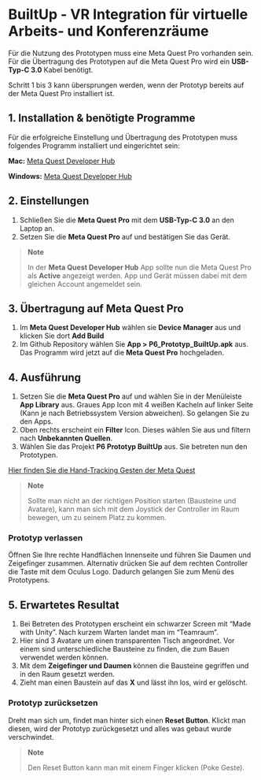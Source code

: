 # BuiltUp - VR Integration für virtuelle Arbeits- und Konferenzräume

Für die Nutzung des Prototypen muss eine Meta Quest Pro vorhanden sein.
Für die Übertragung des Prototypen auf die Meta Quest Pro wird ein **USB-Typ-C 3.0** Kabel benötigt.

Schritt 1 bis 3 kann übersprungen werden, wenn der Prototyp bereits auf der Meta Quest Pro installiert ist.

## 1. Installation & benötigte Programme

Für die erfolgreiche Einstellung und Übertragung des Prototypen muss folgendes Programm installiert und eingerichtet sein:

**Mac:** [Meta Quest Developer Hub](https://developer.oculus.com/downloads/package/oculus-developer-hub-mac)

**Windows:** [Meta Quest Developer Hub](https://developer.oculus.com/downloads/package/oculus-developer-hub-win)

## 2. Einstellungen

1. Schließen Sie die **Meta Quest Pro** mit dem **USB-Typ-C 3.0** an den Laptop an.
2. Setzen Sie die **Meta Quest Pro** auf und bestätigen Sie das Gerät.

> **Note**
>
> In der **Meta Quest Developer Hub** App sollte nun die Meta Quest Pro als **Active** angezeigt werden. App und Gerät müssen dabei mit dem gleichen Account angemeldet sein.

## 3. Übertragung auf Meta Quest Pro

1. Im **Meta Quest Developer Hub** wählen sie **Device Manager** aus und klicken Sie dort **Add Build**
2. Im Github Repository wählen Sie **App > P6_Prototyp_BuiltUp.apk** aus. Das Programm wird jetzt auf die **Meta Quest Pro** hochgeladen.

## 4. Ausführung

1. Setzen Sie die **Meta Quest Pro** auf und wählen Sie in der Menüleiste **App Library** aus. Graues App Icon mit 4 weißen Kacheln auf linker Seite (Kann je nach Betriebssystem Version abweichen). So gelangen Sie zu den Apps.
2. Oben rechts erscheint ein **Filter** Icon. Dieses wählen Sie aus und filtern nach **Unbekannten Quellen**.
3. Wählen Sie das Projekt **P6 Prototyp BuiltUp** aus. Sie betreten nun den Prototypen.

[Hier finden Sie die Hand-Tracking Gesten der Meta Quest](https://www.meta.com/de-de/help/quest/articles/headsets-and-accessories/controllers-and-hand-tracking/hand-tracking-quest-2/)

> **Note**
>
> Sollte man nicht an der richtigen Position starten (Bausteine und Avatare), kann man sich mit dem Joystick der Controller im Raum bewegen, um zu seinem Platz zu kommen.

### Prototyp verlassen

Öffnen Sie Ihre rechte Handflächen Innenseite und führen Sie Daumen und Zeigefinger zusammen. Alternativ drücken Sie auf dem rechten Controller die Taste mit dem Oculus Logo. Dadurch gelangen Sie zum Menü des Prototypens.

## 5. Erwartetes Resultat

1. Bei Betreten des Prototypen erscheint ein schwarzer Screen mit “Made with Unity”. Nach kurzem Warten landet man im “Teamraum”.
2. Hier sind 3 Avatare um einen transparenten Tisch angeordnet. Vor einem sind unterschiedliche Bausteine zu finden, die zum Bauen verwendet werden können.
3. Mit dem **Zeigefinger und Daumen** können die Bausteine gegriffen und in den Raum gesetzt werden.
4. Zieht man einen Baustein auf das **X** und lässt ihn los, wird er gelöscht.

### Prototyp zurücksetzen

Dreht man sich um, findet man hinter sich einen **Reset Button**. Klickt man diesen, wird der Prototyp zurückgesetzt und alles was gebaut wurde verschwindet.

> **Note**
>
> Den Reset Button kann man mit einem Finger klicken (Poke Geste).
